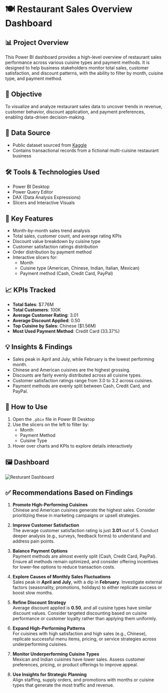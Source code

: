 # 🍽️ Restaurant Sales Overview Dashboard

## 📊 Project Overview
This Power BI dashboard provides a high-level overview of restaurant sales performance across various cuisine types and payment methods. It is designed to help business stakeholders monitor total sales, customer satisfaction, and discount patterns, with the ability to filter by month, cuisine type, and payment method.

## 🎯 Objective
To visualize and analyze restaurant sales data to uncover trends in revenue, customer behavior, discount application, and payment preferences, enabling data-driven decision-making.

## 📁 Data Source
- Public dataset sourced from [Kaggle](https://www.kaggle.com/)
- Contains transactional records from a fictional multi-cuisine restaurant business

## 🛠 Tools & Technologies Used
- Power BI Desktop
- Power Query Editor
- DAX (Data Analysis Expressions)
- Slicers and Interactive Visuals

## 📌 Key Features
- Month-by-month sales trend analysis
- Total sales, customer count, and average rating KPIs
- Discount value breakdown by cuisine type
- Customer satisfaction ratings distribution
- Order distribution by payment method
- Interactive slicers for:
  - Month
  - Cuisine type (American, Chinese, Indian, Italian, Mexican)
  - Payment method (Cash, Credit Card, PayPal)

## 📈 KPIs Tracked
- **Total Sales**: $7.76M
- **Total Customers**: 100K
- **Average Customer Rating**: 3.01
- **Average Discount Applied**: 0.50
- **Top Cuisine by Sales**: Chinese ($1.56M)
- **Most Used Payment Method**: Credit Card (33.37%)

## 💡 Insights & Findings
- Sales peak in April and July, while February is the lowest performing month.
- Chinese and American cuisines are the highest grossing.
- Discounts are fairly evenly distributed across all cuisine types.
- Customer satisfaction ratings range from 3.0 to 3.2 across cuisines.
- Payment methods are evenly split between Cash, Credit Card, and PayPal.

## 🧭 How to Use
1. Open the `.pbix` file in Power BI Desktop
2. Use the slicers on the left to filter by:
   - Month
   - Payment Method
   - Cuisine Type
3. Hover over charts and KPIs to explore details interactively

## 🖼️ Dashboard 
![Resturant Dashboard]([https://github.com/user-attachments/assets/aa55e3ca-822b-4fae-93c4-99d1ec3d1bfb](https://github.com/Clacksanalysis/Restaurant-Sales-Analysis-/blob/053706840a419434bf427f9280f13db04f39f6e3/resturant%20Dashboard.pdf))

## ✅ Recommendations Based on Findings

1. **Promote High-Performing Cuisines**  
   Chinese and American cuisines generate the highest sales. Consider prioritizing these in marketing campaigns or upsell strategies.

2. **Improve Customer Satisfaction**  
   The average customer satisfaction rating is just **3.01** out of 5. Conduct deeper analysis (e.g., surveys, feedback forms) to understand and address pain points.

3. **Balance Payment Options**  
   Payment methods are almost evenly split (Cash, Credit Card, PayPal). Ensure all methods remain optimized, and consider offering incentives for lower-fee options to reduce transaction costs.

4. **Explore Causes of Monthly Sales Fluctuations**  
   Sales peak in **April and July**, with a dip in **February**. Investigate external factors (seasonality, promotions, holidays) to either replicate success or boost slow months.

5. **Refine Discount Strategy**  
   Average discount applied is **0.50**, and all cuisine types have similar discount values. Consider targeted discounting based on cuisine performance or customer loyalty rather than applying them uniformly.

6. **Expand High-Performing Patterns**  
   For cuisines with high satisfaction and high sales (e.g., Chinese), replicate successful menu items, pricing, or service strategies across underperforming cuisines.

7. **Monitor Underperforming Cuisine Types**  
   Mexican and Indian cuisines have lower sales. Assess customer preferences, pricing, or product offerings to improve appeal.

8. **Use Insights for Strategic Planning**  
   Align staffing, supply orders, and promotions with months or cuisine types that generate the most traffic and revenue.


